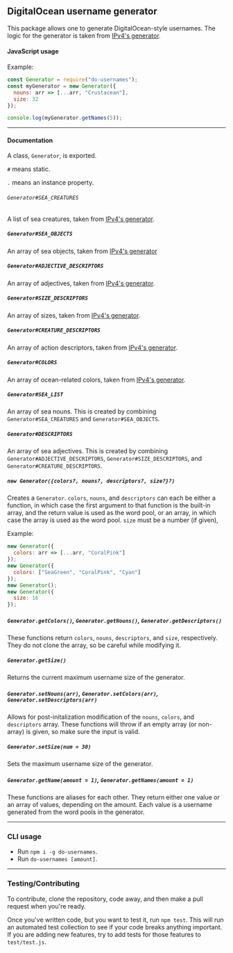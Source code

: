 ## DigitalOcean username generator

This package allows one to generate DigitalOcean-style usernames. The logic for the generator is taken from [IPv4's generator](https://github.com/MattIPv4/do_username).

#### JavaScript usage
Example:
```js
const Generator = require("do-usernames");
const myGenerator = new Generator({
  nouns: arr => [...arr, "Crustacean"],
  size: 32
});

console.log(myGenerator.getNames(5));
```

---

#### Documentation
A class, `Generator`, is exported.

`#` means static.

`.` means an instance property.

###### `Generator#SEA_CREATURES`
A list of sea creatures, taken from [IPv4's generator](https://github.com/MattIPv4/do_username).

##### `Generator#SEA_OBJECTS`
An array of sea objects, taken from [IPv4's generator](https://github.com/MattIPv4/do_username)

##### `Generator#ADJECTIVE_DESCRIPTORS`
An array of adjectives, taken from [IPv4's generator](https://github.com/MattIPv4/do_username).

##### `Generator#SIZE_DESCRIPTORS`
An array of sizes, taken from [IPv4's generator](https://github.com/MattIPv4/do_username).

##### `Generator#CREATURE_DESCRIPTORS`
An array of action descriptors, taken from [IPv4's generator](https://github.com/MattIPv4/do_username).

##### `Generator#COLORS`
An array of ocean-related colors, taken from [IPv4's generator](https://github.com/MattIPv4/do_username).

##### `Generator#SEA_LIST`
An array of sea nouns. This is created by combining `Generator#SEA_CREATURES` and `Generator#SEA_OBJECTS`.

##### `Generator#DESCRIPTORS`
An array of sea adjectives. This is created by combining `Generator#ADJECTIVE_DESCRIPTORS`, `Generator#SIZE_DESCRIPTORS`, and `Generator#CREATURE_DESCRIPTORS`.

##### `new Generator({colors?, nouns?, descriptors?, size?}?)`
Creates a `Generator`. `colors`, `nouns`, and `descriptors` can each be either a function, in which case the first argument to that function is the built-in array, and the return value is used as the word pool, or an array, in which case the array is used as the word pool. `size` must be a number (if given),

Example:
```js
new Generator({
  colors: arr => [...arr, "CoralPink"]
});
new Generator({
  colors: ["SeaGreen", "CoralPink", "Cyan"]
});
new Generator();
new Generator({
  size: 16
});
```

##### `Generator.getColors()`, `Generator.getNouns()`, `Generator.getDescriptors()`
These functions return `colors`, `nouns`, `descriptors`, and `size`, respectively. They do not clone the array, so be careful while modifying it.

##### `Generator.getSize()`
Returns the current maximum username size of the generator.

##### `Generator.setNouns(arr)`, `Generator.setColors(arr)`, `Generator.setDescriptors(arr)`
Allows for post-initalization modification of the `nouns`, `colors`, and `descriptors` array. These functions will throw if an empty array (or non-array) is given, so make sure the input is valid.

##### `Generator.setSize(num = 30)`
Sets the maximum username size of the generator.

##### `Generator.getName(amount = 1)`, `Generator.getNames(amount = 1)`
These functions are aliases for each other. They return either one value or an array of values, depending on the amount. Each value is a username generated from the word pools in the generator.

---

### CLI usage
- Run `npm i -g do-usernames`.
- Run `do-usernames [amount]`.

---

### Testing/Contributing
To contribute, clone the repository, code away, and then make a pull request when you're ready.

Once you've written code, but you want to test it, run `npm test`. This will run an automated test collection to see if your code breaks anything important. If you are adding new features, try to add tests for those features to `test/test.js`.
